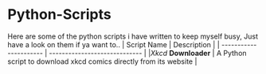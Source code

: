 # Python-Scripts
Here are some of the python scripts i have written to keep myself busy, Just have a look on them if ya want to..
|  Script Name        |          Description           |
|  ----------------------  | -----------------------------  |
|*Xkcd* **Downloader**  | A Python script to download xkcd comics directly from its website |
